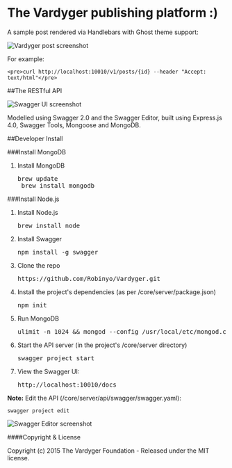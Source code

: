 # The Vardyger publishing platform :)

A sample post rendered via Handlebars with Ghost theme support:

![Vardyger post screenshot](https://github.com/Robinyo/Vardyger/blob/master/content/assets/vardyger-post.png)

For example:

    <pre>curl http://localhost:10010/v1/posts/{id} --header "Accept: text/html"</pre>

##The RESTful API

![Swagger UI screenshot](https://github.com/Robinyo/Vardyger/blob/master/content/assets/vardyger-api.png)

Modelled using Swagger 2.0 and the Swagger Editor, built using Express.js 4.0, Swagger Tools, Mongoose and MongoDB.

##Developer Install

###Install MongoDB

1. Install MongoDB

    <pre>brew update
    brew install mongodb</pre>

###Install Node.js

1. Install Node.js

    <pre>brew install node</pre>

2. Install Swagger

    <pre>npm install -g swagger</pre>

3. Clone the repo

    <pre>https://github.com/Robinyo/Vardyger.git</pre>

4. Install the project's dependencies (as per /core/server/package.json)

    <pre>npm init</pre>

4. Run MongoDB

    <pre>ulimit -n 1024 && mongod --config /usr/local/etc/mongod.conf</pre>

6. Start the API server (in the project's /core/server directory)

    <pre>swagger project start</pre>

7. View the Swagger UI:

    <pre>http://localhost:10010/docs</pre>

**Note:** Edit the API (/core/server/api/swagger/swagger.yaml):

    swagger project edit

![Swagger Editor screenshot](https://github.com/Robinyo/Vardyger/blob/master/content/assets/swagger-editor.png)

####Copyright & License

Copyright (c) 2015 The Vardyger Foundation - Released under the MIT license.